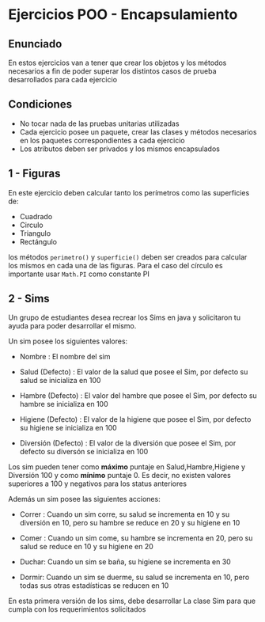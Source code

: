 # Ejercicios POO - Encapsulamiento

## Enunciado

En estos ejercicios van a tener que crear los objetos y los métodos necesarios a fin de poder superar los distintos casos de prueba desarrollados para cada ejercicio

## Condiciones

- No tocar nada de las pruebas unitarias utilizadas
- Cada ejercicio posee un paquete, crear las clases y métodos necesarios en los paquetes correspondientes a cada ejercicio
- Los atributos deben ser privados y los mismos encapsulados

## 1 - Figuras

En este ejercicio deben calcular tanto los perímetros como las superficies de:

- Cuadrado
- Circulo
- Triangulo
- Rectángulo

los métodos `perimetro()` y `superficie()` deben ser creados para calcular los mismos en cada una de las figuras.
Para el caso del círculo es importante usar `Math.PI` como constante PI

## 2 - Sims

Un grupo de estudiantes desea recrear los Sims en java y solicitaron tu ayuda para poder desarrollar el mismo.

Un sim posee los siguientes valores:

- Nombre : El nombre del sim

- Salud (Defecto) : El valor de la salud que posee el Sim, por defecto su salud se inicializa en 100

- Hambre (Defecto) : El valor del hambre que posee el Sim, por defecto su hambre se inicializa en 100

- Higiene (Defecto) : El valor de la higiene que posee el Sim, por defecto su higiene se inicializa en 100

- Diversión (Defecto) : El valor de la diversión que posee el Sim, por defecto su diversón se inicializa en 100

Los sim pueden tener como **máximo** puntaje en Salud,Hambre,Higiene y Diversión 100 y como **mínimo** puntaje 0. Es decir, no existen valores superiores a 100 y negativos para los status anteriores

Además un sim posee las siguientes acciones:

- Correr : Cuando un sim corre, su salud se incrementa en 10 y su diversión en 10, pero su hambre se reduce en 20 y su higiene en 10

- Comer : Cuando un sim come, su hambre se incrementa en 20, pero su salud se reduce en 10 y su higiene en 20

- Duchar: Cuando un sim se baña, su higiene se incrementa en 30

- Dormir: Cuando un sim se duerme, su salud se incrementa en 10, pero todas sus otras estadísticas se reducen en 10

En esta primera versión de los sims, debe desarrollar La clase Sim para que cumpla con los requerimientos solicitados